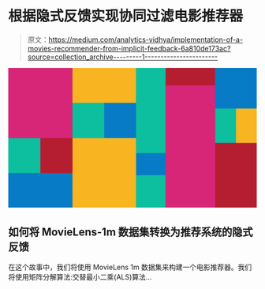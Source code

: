 # 根据隐式反馈实现协同过滤电影推荐器

> 原文：<https://medium.com/analytics-vidhya/implementation-of-a-movies-recommender-from-implicit-feedback-6a810de173ac?source=collection_archive---------1----------------------->

![](img/9e52e213c57c9db515722b86a1c6b79d.png)

## 如何将 MovieLens-1m 数据集转换为推荐系统的隐式反馈

在这个故事中，我们将使用 MovieLens 1m 数据集来构建一个电影推荐器。我们将使用矩阵分解算法:交替最小二乘(ALS)算法…